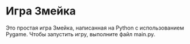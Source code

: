 # Игра Змейка
Это простая игра Змейка, написанная на Python с использованием Pygame.
Чтобы запустить игру, выполните файл main.py.
